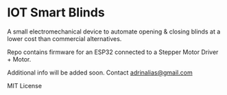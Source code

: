 # IOT Smart Blinds
A small electromechanical device to automate opening & closing blinds at a lower cost than commercial alternatives.

Repo contains firmware for an ESP32 connected to a Stepper Motor Driver + Motor. 

Additional info will be added soon.
Contact [adrinalias@gmail.com](mailto:adrinalias@gmail.com)

MIT License